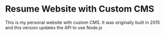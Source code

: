 # Resume Website with Custom CMS
This is my personal website with custom CMS. It was originally built in 2015 and this version updates the API to use Node.js
